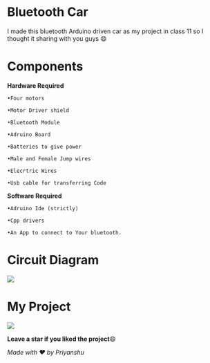 # Bluetooth Car
I made this bluetooth Arduino driven car as my project in class 11 so I thought it sharing with you guys 😄
# Components 
**Hardware Required** 
```
•Four motors

•Motor Driver shield

•Bluetooth Module

•Adruino Board

•Batteries to give power

•Male and Female Jump wires 

•Elecrtric Wires 

•Usb cable for transferring Code 
```
**Software Required**
```
•Adruino Ide (strictly)

•Cpp drivers 
 
•An App to connect to Your bluetooth.
```
# Circuit Diagram
<img src="https://cdn.discordapp.com/attachments/907528094246662164/919215094590763058/bluetooth_car_circuit2.jpg">

# My Project 

<img src ="https://media.discordapp.net/attachments/732683540143013948/755419301397135440/Screenshot_20200915-185604__01.jpg">

**Leave a star if you liked the project**😄

*Made with ❤️ by Priyanshu*
